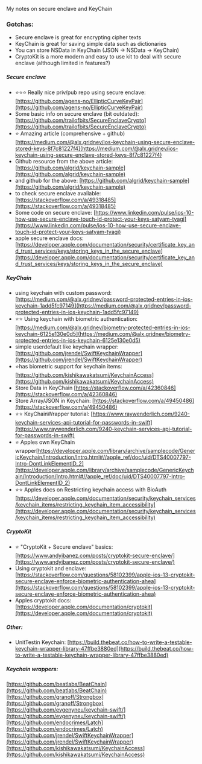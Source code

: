 My notes on secure enclave and KeyChain<!--more-->

### Gotchas:
- Secure enclave is great for encrypting cipher texts
- KeyChain is great for saving simple data such as dictionaries
- You can store NSData in KeyChain (JSON -> NSData -> KeyChain)
- CryptoKit is a more modern and easy to use kit to deal with secure enclave (although limited in features?)

##### Secure enclave
- ⭐⭐⭐ Really nice priv/pub repo using secure enclave: [https://github.com/agens-no/EllipticCurveKeyPair](https://github.com/agens-no/EllipticCurveKeyPair)  
- Some basic info on secure enclave (bit outdated): [https://github.com/trailofbits/SecureEnclaveCrypto](https://github.com/trailofbits/SecureEnclaveCrypto)
- ⭐ Amazing article (comprehensive + github) [https://medium.com/@alx.gridnev/ios-keychain-using-secure-enclave-stored-keys-8f7c81227f4](https://medium.com/@alx.gridnev/ios-keychain-using-secure-enclave-stored-keys-8f7c81227f4)  
- Github resource from the above article: [https://github.com/algrid/keychain-sample](https://github.com/algrid/keychain-sample)  
- and github for the above: [https://github.com/algrid/keychain-sample](https://github.com/algrid/keychain-sample)
- to check secure enclave available: [https://stackoverflow.com/a/49318485](https://stackoverflow.com/a/49318485)
- Some code on secure enclave: [https://www.linkedin.com/pulse/ios-10-how-use-secure-enclave-touch-id-protect-your-keys-satyam-tyagi](https://www.linkedin.com/pulse/ios-10-how-use-secure-enclave-touch-id-protect-your-keys-satyam-tyagi)
- apple secure enclave docs: [https://developer.apple.com/documentation/security/certificate_key_and_trust_services/keys/storing_keys_in_the_secure_enclave](https://developer.apple.com/documentation/security/certificate_key_and_trust_services/keys/storing_keys_in_the_secure_enclave)

##### KeyChain
- using keychain with custom password: [https://medium.com/@alx.gridnev/password-protected-entries-in-ios-keychain-1add5fc97149](https://medium.com/@alx.gridnev/password-protected-entries-in-ios-keychain-1add5fc97149)
- ⭐⭐ Using keychain with biometric authentication: [https://medium.com/@alx.gridnev/biometry-protected-entries-in-ios-keychain-6125e130e0d5](https://medium.com/@alx.gridnev/biometry-protected-entries-in-ios-keychain-6125e130e0d5)
- simple userdefault like keychain wrapper: [https://github.com/jrendel/SwiftKeychainWrapper](https://github.com/jrendel/SwiftKeychainWrapper)
- ⭐has biometric support for keychain items: [https://github.com/kishikawakatsumi/KeychainAccess](https://github.com/kishikawakatsumi/KeychainAccess)
- Store Data in KeyChain [https://stackoverflow.com/a/42360846](https://stackoverflow.com/a/42360846)  
- Store Array/JSON in Keychain: [https://stackoverflow.com/a/49450486](https://stackoverflow.com/a/49450486)  
- ⭐⭐ KeyChainWrapper tutorial: [https://www.raywenderlich.com/9240-keychain-services-api-tutorial-for-passwords-in-swift](https://www.raywenderlich.com/9240-keychain-services-api-tutorial-for-passwords-in-swift)  
- ⭐ Apples own KeyChain wrapper[https://developer.apple.com/library/archive/samplecode/GenericKeychain/Introduction/Intro.html#//apple_ref/doc/uid/DTS40007797-Intro-DontLinkElementID_2](https://developer.apple.com/library/archive/samplecode/GenericKeychain/Introduction/Intro.html#//apple_ref/doc/uid/DTS40007797-Intro-DontLinkElementID_2)
- ⭐⭐ Apples docs on Restricting keychain access with BioAuth [https://developer.apple.com/documentation/security/keychain_services/keychain_items/restricting_keychain_item_accessibility](https://developer.apple.com/documentation/security/keychain_services/keychain_items/restricting_keychain_item_accessibility)

##### CryptoKit
- ⭐ "CryptoKit + Secure enclave" basics: [https://www.andyibanez.com/posts/cryptokit-secure-enclave/](https://www.andyibanez.com/posts/cryptokit-secure-enclave/)
- Using cryptokit and enclave: [https://stackoverflow.com/questions/58102399/apple-ios-13-cryptokit-secure-enclave-enforce-biometric-authentication-ahea](https://stackoverflow.com/questions/58102399/apple-ios-13-cryptokit-secure-enclave-enforce-biometric-authentication-ahea)
- Apples cryptokit docs: [https://developer.apple.com/documentation/cryptokit](https://developer.apple.com/documentation/cryptokit)

##### Other:
- UnitTestin Keychain: [https://build.thebeat.co/how-to-write-a-testable-keychain-wrapper-library-47ffbe3880ed](https://build.thebeat.co/how-to-write-a-testable-keychain-wrapper-library-47ffbe3880ed)

##### Keychain wrappers:
[https://github.com/beatlabs/BeatChain](https://github.com/beatlabs/BeatChain)  
[https://github.com/granoff/Strongbox](https://github.com/granoff/Strongbox)  
[https://github.com/evgenyneu/keychain-swift/](https://github.com/evgenyneu/keychain-swift/)   
[https://github.com/endocrimes/Latch](https://github.com/endocrimes/Latch)   
[https://github.com/jrendel/SwiftKeychainWrapper](https://github.com/jrendel/SwiftKeychainWrapper)  
[https://github.com/kishikawakatsumi/KeychainAccess](https://github.com/kishikawakatsumi/KeychainAccess)   
